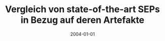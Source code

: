 ---
abstract: ''
authors:
- Oliver Pavek
date: '2004-01-01'
featured: false
links:
- name: Publik
  url: https://publik.tuwien.ac.at/showentry.php?ID=138831&lang=1
publication_types:
- '7'
publishDate: '2004-01-01'
title: Vergleich von state-of-the-art SEPs in Bezug auf deren Artefakte
url_pdf: ''
---